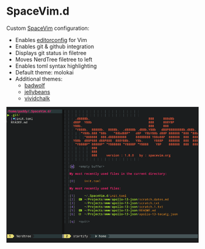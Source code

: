 # SpaceVim.d

Custom [SpaceVim](https://spacevim.org/) configuration:

- Enables [editorconfig](https://editorconfig.org/) for Vim
- Enables git & github integration
- Displays git status in filetree
- Moves NerdTree filetree to left
- Enables toml syntax highlighting
- Default theme: molokai
- Additional themes:
  - [badwolf](https://github.com/sjl/badwolf)
  - [jellybeans](https://github.com/nanotech/jellybeans.vim)
  - [vividchalk](https://github.com/tpope/vim-vividchalk)

![spacevim screenshot](screenshot.png)
